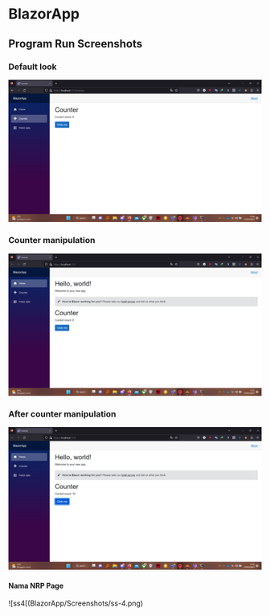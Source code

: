 # BlazorApp

## Program Run Screenshots

### Default look
![ss 1](BlazorApp/Screenshots/ss-1.png)

### Counter manipulation
![ss 2](BlazorApp/Screenshots/ss-2.png)

### After counter manipulation
![ss 3](BlazorApp/Screenshots/ss-3.png)

#### Nama NRP Page
![ss4[(BlazorApp/Screenshots/ss-4.png)

